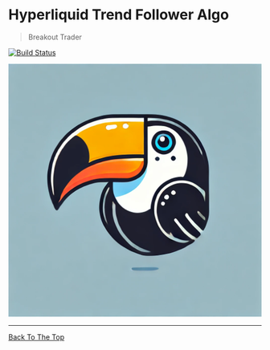 # Hyperliquid Trend Follower Algo

> Breakout Trader

[![Build Status](https://img.shields.io/badge/build-passing-brightgreen.svg)](URL-to-build)

![Project Image](toucan.png)

---

[Back To The Top](#readme-template)


